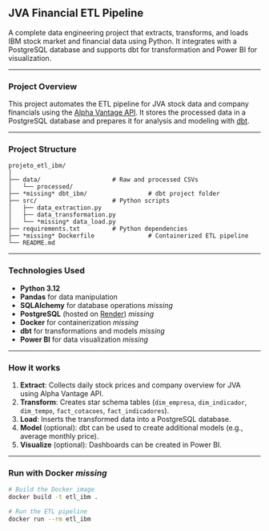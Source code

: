 ##  JVA Financial ETL Pipeline

A complete data engineering project that extracts, transforms, and loads IBM stock market and financial data using Python. It integrates with a PostgreSQL database and supports dbt for transformation and Power BI for visualization.

---

###  Project Overview

This project automates the ETL pipeline for JVA stock data and company financials using the [Alpha Vantage API](https://www.alphavantage.co/). It stores the processed data in a PostgreSQL database and prepares it for analysis and modeling with [dbt](https://www.getdbt.com/).

---

### Project Structure

```
projeto_etl_ibm/
│
├── data/                    # Raw and processed CSVs
│   └── processed/
├── *missing* dbt_ibm/                 # dbt project folder
├── src/                     # Python scripts
│   ├── data_extraction.py
│   ├── data_transformation.py
│   └── *missing* data_load.py
├── requirements.txt         # Python dependencies
├── *missing* Dockerfile               # Containerized ETL pipeline
└── README.md
```

---

### Technologies Used

- **Python 3.12**
- **Pandas** for data manipulation
- **SQLAlchemy** for database operations *missing*
- **PostgreSQL** (hosted on [Render](https://render.com/)) *missing*
- **Docker** for containerization *missing*
- **dbt** for transformations and models *missing*
- **Power BI** for data visualization *missing*

---

###  How it works

1. **Extract**: Collects daily stock prices and company overview for JVA using Alpha Vantage API.
2. **Transform**: Creates star schema tables (`dim_empresa`, `dim_indicador`, `dim_tempo`, `fact_cotacoes`, `fact_indicadores`).
3. **Load**: Inserts the transformed data into a PostgreSQL database.
4. **Model** (optional): dbt can be used to create additional models (e.g., average monthly price).
5. **Visualize** (optional): Dashboards can be created in Power BI.

---

###  Run with Docker *missing*

```bash
# Build the Docker image
docker build -t etl_ibm .

# Run the ETL pipeline
docker run --rm etl_ibm
```
